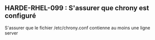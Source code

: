 ## HARDE-RHEL-099 : S'assurer que chrony est configuré

S'assurer que le fichier /etc/chrony.conf contienne au moins une ligne server 


